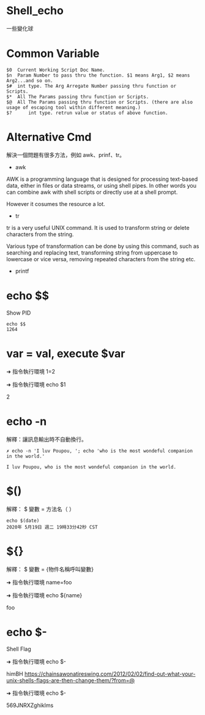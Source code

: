 # Shell_echo
一些變化球

# Common Variable

    $0	Current Working Script Doc Name.
    $n	Param Number to pass thru the function. $1 means Arg1, $2 means Arg2...and so on.
    $#	int type. The Arg Arregate Number passing thru function or Scripts.
    $*	All The Params passing thru function or Scripts.
    $@	All The Params passing thru function or Scripts. (there are also usage of escaping tool within different meaning.)
    $?      int type. retrun value or status of above function.

# Alternative Cmd

解決一個問題有很多方法，例如 awk、prinf、tr。

* awk 

AWK is a programming language that is designed for processing text-based data, either in files or data streams, or using shell pipes. In other words you can combine awk with shell scripts or directly use at a shell prompt.

However it cosumes the resource a lot. 

* tr

tr is a very useful UNIX command. It is used to transform string or delete characters from the string. 

Various type of transformation can be done by using this command, such as searching and replacing text, transforming string from uppercase to lowercase or vice versa, removing repeated characters from the string etc.

* printf

# echo $$

Show PID

    echo $$
    1264

# var = val, execute $var

➜  指令執行環境 1=2  

➜  指令執行環境 echo $1

2

# echo -n

解釋：讓訊息輸出時不自動換行。

    ✗ echo -n 'I luv Poupou, '; echo 'who is the most wondeful companion in the world.'

    I luv Poupou, who is the most wondeful companion in the world.


# $()

解釋： $ 變數 = 方法名（ ）

    echo $(date)
    2020年 5月19日 週二 19時33分42秒 CST

# ${}

解釋： $ 變數 = {物件名稱呼叫變數}

➜ 指令執行環境 name=foo
  
➜ 指令執行環境 echo ${name}

foo

# echo $-

Shell Flag

➜  指令執行環境 echo $-

himBH
https://chainsawonatireswing.com/2012/02/02/find-out-what-your-unix-shells-flags-are-then-change-them/?from=@


➜  指令執行環境 echo $-

569JNRXZghiklms

